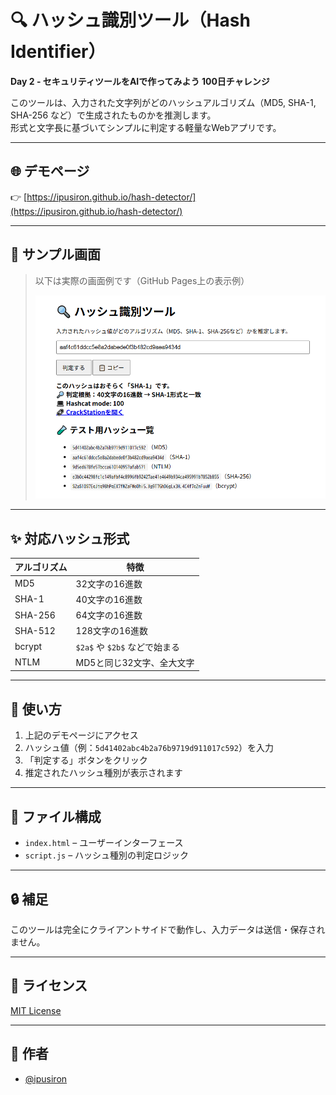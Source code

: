 # 🔍 ハッシュ識別ツール（Hash Identifier）

**Day 2 - セキュリティツールをAIで作ってみよう 100日チャレンジ**

このツールは、入力された文字列がどのハッシュアルゴリズム（MD5, SHA-1, SHA-256 など）で生成されたものかを推測します。  
形式と文字長に基づいてシンプルに判定する軽量なWebアプリです。

---

## 🌐 デモページ

👉 [https://ipusiron.github.io/hash-detector/](https://ipusiron.github.io/hash-detector/)

---

## 📸 サンプル画面

> 以下は実際の画面例です（GitHub Pages上の表示例）  
>
> ![ハッシュ識別ツールのスクリーンショット](screen_sample.png)

---

## ✨ 対応ハッシュ形式

| アルゴリズム | 特徴                         |
|--------------|------------------------------|
| MD5          | 32文字の16進数               |
| SHA-1        | 40文字の16進数               |
| SHA-256      | 64文字の16進数               |
| SHA-512      | 128文字の16進数              |
| bcrypt       | `$2a$` や `$2b$` などで始まる |
| NTLM         | MD5と同じ32文字、全大文字     |

---

## 🚀 使い方

1. 上記のデモページにアクセス
2. ハッシュ値（例：`5d41402abc4b2a76b9719d911017c592`）を入力
3. 「判定する」ボタンをクリック
4. 推定されたハッシュ種別が表示されます

---

## 📁 ファイル構成

- `index.html` – ユーザーインターフェース
- `script.js` – ハッシュ種別の判定ロジック

---

## 🔒 補足

このツールは完全にクライアントサイドで動作し、入力データは送信・保存されません。

---

## 📜 ライセンス

[MIT License](LICENSE)

---

## 👤 作者

- [@ipusiron](https://github.com/ipusiron)

